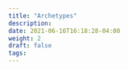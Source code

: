```yaml
---
title: "Archetypes"
description:
date: 2021-06-16T16:18:28-04:00
weight: 2
draft: false
tags:
---
```

